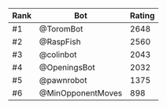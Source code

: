 Rank|Bot|Rating
---|---|---
#1|@ToromBot|2648
#2|@RaspFish|2560
#3|@colinbot|2043
#4|@OpeningsBot|2032
#5|@pawnrobot|1375
#6|@MinOpponentMoves|898
